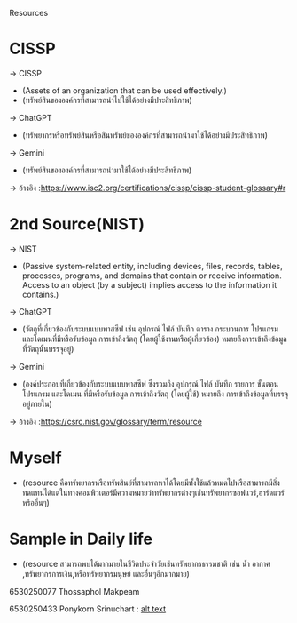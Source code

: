 Resources
# CISSP
-> CISSP 

  - (Assets of an organization that can be used effectively.)
  - (ทรัพย์สินขององค์กรที่สามารถนำไปใช้ได้อย่างมีประสิทธิภาพ)
    
-> ChatGPT
  - (ทรัพยากรหรือทรัพย์สินหรือสินทรัพย์ขององค์กรที่สามารถนำมาใช้ได้อย่างมีประสิทธิภาพ)
    
-> Gemini
  - (ทรัพย์สินขององค์กรที่สามารถนำมาใช้ได้อย่างมีประสิทธิภาพ)
   
-> อ้างอิง :https://www.isc2.org/certifications/cissp/cissp-student-glossary#r

 # 2nd Source(NIST)
 
-> NIST 
  - (Passive system-related entity, including devices, files, records, tables, processes, programs, and domains that contain or receive information. Access to an object (by a subject) implies access to the information it contains.)
    
-> ChatGPT 
  - (วัตถุที่เกี่ยวข้องกับระบบแบบพาสซีฟ เช่น อุปกรณ์ ไฟล์ บันทึก ตาราง กระบวนการ โปรแกรม และโดเมนที่มีหรือรับข้อมูล การเข้าถึงวัตถุ (โดยผู้ใช้งานหรือผู้เกี่ยวข้อง) หมายถึงการเข้าถึงข้อมูลที่วัตถุนั้นบรรจุอยู่)
    
-> Gemini
  - (องค์ประกอบที่เกี่ยวข้องกับระบบแบบพาสซีฟ ซึ่งรวมถึง อุปกรณ์ ไฟล์ บันทึก รายการ ขั้นตอน โปรแกรม และโดเมน ที่มีหรือรับข้อมูล การเข้าถึงวัตถุ (โดยผู้ใช้) หมายถึง การเข้าถึงข้อมูลที่บรรจุอยู่ภายใน)
    
-> อ้างอิง :https://csrc.nist.gov/glossary/term/resource
 
 # Myself
  - (resource คือทรัพยากรหรือทรัพสินย์ที่สามารถหาได้โดยมีทั้งใช้แล้วหมดไปหรือสามารถมีสิ่งทดแทนได้แต่ในทางคอมพิวเตอร์มีความหมายว่าทรัพยากรต่างๆเช่นทรัพยากรซอฟแวร์,ฮาร์ดแวร์ หรืออื่นๆ)

 # Sample in Daily life
  - (resource สามารถพบได้มากมายในชีวิตประจำวัยเช่นทรัพยากรธรรมชาติ เช่น น้ำ อากาศ ,ทรัพยากรการเงิน,หรือทรัพยากรมนุษย์ และอื่นๆอีกมากมาย)

    
6530250077 Thossaphol Makpeam
    
6530250433 Ponykorn Srinuchart : [alt text](https://ponyakorn.github.io/resources)
